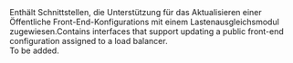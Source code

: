 <Namespace Name="Microsoft.Azure.Management.Network.Fluent.LoadBalancerPublicFrontend.Update">
  <Docs>
    <summary><span data-ttu-id="2f0e4-101">Enthält Schnittstellen, die Unterstützung für das Aktualisieren einer Öffentliche Front-End-Konfigurations mit einem Lastenausgleichsmodul zugewiesen.</span><span class="sxs-lookup"><span data-stu-id="2f0e4-101">Contains interfaces that support updating a public front-end configuration assigned to a load balancer.</span></span></summary> 
    <remarks>To be added.</remarks>
  </Docs>
</Namespace>

